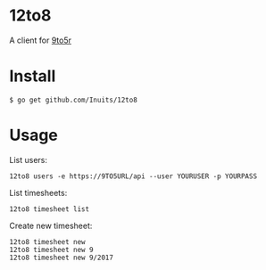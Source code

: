 # 12to8

A client for [9to5r](https://github.com/kalmanolah/925r)

# Install

```
$ go get github.com/Inuits/12to8
```

# Usage

List users:

```
12to8 users -e https://9TO5URL/api --user YOURUSER -p YOURPASS
```

List timesheets:

```
12to8 timesheet list
```

Create new timesheet:

```
12to8 timesheet new
12to8 timesheet new 9
12to8 timesheet new 9/2017
```
